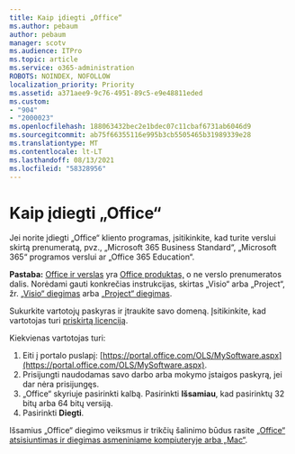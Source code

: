 ```yaml
---
title: Kaip įdiegti „Office“
ms.author: pebaum
author: pebaum
manager: scotv
ms.audience: ITPro
ms.topic: article
ms.service: o365-administration
ROBOTS: NOINDEX, NOFOLLOW
localization_priority: Priority
ms.assetid: a371aee9-9c76-4951-89c5-e9e48811eded
ms.custom:
- "904"
- "2000023"
ms.openlocfilehash: 188063432bec2e1bdec07c11cbaf6731ab6046d9
ms.sourcegitcommit: ab75f66355116e995b3cb5505465b31989339e28
ms.translationtype: MT
ms.contentlocale: lt-LT
ms.lasthandoff: 08/13/2021
ms.locfileid: "58328956"
---
```

# <a name="how-to-install-office"></a>Kaip įdiegti „Office“

Jei norite įdiegti „Office“ kliento programas, įsitikinkite, kad turite verslui skirtą prenumeratą, pvz., „Microsoft 365 Business Standard“, „Microsoft 365“ programos verslui ar „Office 365 Education“.
  
**Pastaba:** [Office ir verslas](https://support.microsoft.com/office/28cbc8cf-1332-4f04-9123-9b660abb629e?wt.mc_id=Alchemy_ClientDIA) yra [Office produktas,](https://support.microsoft.com/office/28cbc8cf-1332-4f04-9123-9b660abb629e?wt.mc_id=alchemy_clientdia) o ne verslo prenumeratos dalis. Norėdami gauti konkrečias instrukcijas, skirtas „Visio“ arba „Project“, žr. [„Visio“ diegimas](https://support.microsoft.com/office/f98f21e3-aa02-4827-9167-ddab5b025710?wt.mc_id=Alchemy_ClientDIA) arba [„Project“ diegimas](https://support.microsoft.com/office/7059249b-d9fe-4d61-ab96-5c5bf435f281?wt.mc_id=Alchemy_ClientDIA).

Sukurkite vartotojų paskyras ir įtraukite savo domeną. Įsitikinkite, kad vartotojas turi [priskirtą licenciją](https://docs.microsoft.com/microsoft-365/admin/add-users/add-users).

Kiekvienas vartotojas turi:

1. Eiti į portalo puslapį: [https://portal.office.com/OLS/MySoftware.aspx](https://portal.office.com/OLS/MySoftware.aspx).
2. Prisijungti naudodamas savo darbo arba mokymo įstaigos paskyrą, jei dar nėra prisijungęs.
3. „Office“ skyriuje pasirinkti kalbą. Pasirinkti **Išsamiau**, kad pasirinktų 32 bitų arba 64 bitų versiją.
4. Pasirinkti **Diegti**.

Išsamius „Office“ diegimo veiksmus ir trikčių šalinimo būdus rasite [„Office“ atsisiuntimas ir diegimas asmeniniame kompiuteryje arba „Mac“](https://support.office.com/article/4414eaaf-0478-48be-9c42-23adc4716658?wt.mc_id=Alchemy_ClientDIA).
